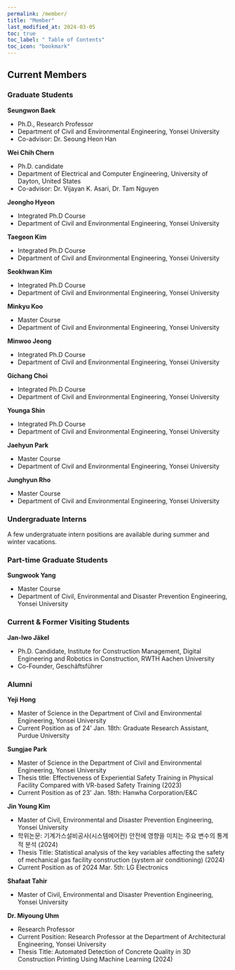 ```yaml
---
permalink: /member/
title: "Member"
last_modified_at: 2024-03-05
toc: true
toc_label: " Table of Contents"
toc_icon: "bookmark"
---
```

## Current Members

 
### Graduate Students
**Seungwon Baek**
 * Ph.D., Research Professor
 * Department of Civil and Environmental Engineering, Yonsei University
 * Co-advisor: Dr. Seoung Heon Han

**Wei Chih Chern**
 * Ph.D. candidate
 * Department of Electrical and Computer Engineering, University of Dayton, United States
 * Co-advisor: Dr. Vijayan K. Asari, Dr. Tam Nguyen

**Jeongho Hyeon**
 * Integrated Ph.D Course
 * Department of Civil and Environmental Engineering, Yonsei University

**Taegeon Kim**
 * Integrated Ph.D Course
 * Department of Civil and Environmental Engineering, Yonsei University

**Seokhwan Kim**
 * Integrated Ph.D Course
 * Department of Civil and Environmental Engineering, Yonsei University

**Minkyu Koo**
 * Master Course
 * Department of Civil and Environmental Engineering, Yonsei University

**Minwoo Jeong**
 * Integrated Ph.D Course
 * Department of Civil and Environmental Engineering, Yonsei University

**Gichang Choi**
 * Integrated Ph.D Course
 * Department of Civil and Environmental Engineering, Yonsei University

**Younga Shin**
 * Integrated Ph.D Course
 * Department of Civil and Environmental Engineering, Yonsei University

**Jaehyun Park**
 * Master Course
 * Department of Civil and Environmental Engineering, Yonsei University

**Junghyun Rho**
 * Master Course
 * Department of Civil and Environmental Engineering, Yonsei University


### Undergraduate Interns
A few undergratuate intern positions are available during summer and winter vacations.

### Part-time Graduate Students
**Sungwook Yang**
 * Master Course
 * Department of Civil, Environmental and Disaster Prevention Engineering, Yonsei University

### Current & Former Visiting Students
**Jan-Iwo Jäkel**
* Ph.D. Candidate, Institute for Construction Management, Digital Engineering and Robotics in Construction, RWTH Aachen University
* Co-Founder, Geschäftsführer


### Alumni
**Yeji Hong**
 * Master of Science in the Department of Civil and Environmental Engineering, Yonsei University
 * Current Position as of 24' Jan. 18th: Graduate Research Assistant, Purdue University

**Sungjae Park**
 * Master of Science in the Department of Civil and Environmental Engineering, Yonsei University
 * Thesis title: Effectiveness of Experiential Safety Training in Physical Facility Compared with VR-based Safety Training (2023)
 * Current Position as of 23' Jan. 18th: Hanwha Corporation/E&C

**Jin Young Kim**
* Master of Civil, Environmental and Disaster Prevention Engineering, Yonsei University
* 학위논문: 기계가스설비공사(시스템에어컨) 안전에 영향을 미치는 주요 변수의 통계적 분석 (2024)
* Thesis Title: Statistical analysis of the key variables affecting the safety of mechanical gas facility construction (system air conditioning) (2024)
* Current Position as of 2024 Mar. 5th: LG Electronics

**Shafaat Tahir**
 * Master of Civil, Environmental and Disaster Prevention Engineering, Yonsei University

**Dr. Miyoung Uhm**
 * Research Professor
 * Current Position: Research Professor at the Department of Architectural Engineering, Yonsei University
 * Thesis Title: Automated Detection of Concrete Quality in 3D Construction Printing Using Machine Learning (2024)
